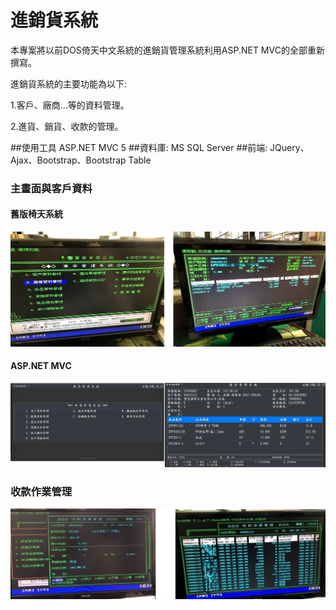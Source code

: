 # 進銷貨系統
本專案將以前DOS倚天中文系統的進銷貨管理系統利用ASP.NET MVC的全部重新撰寫。

進銷貨系統的主要功能為以下:

1.客戶、廠商...等的資料管理。

2.進貨、銷貨、收款的管理。

##使用工具
ASP.NET MVC 5
##資料庫:
MS SQL Server
##前端:
JQuery、Ajax、Bootstrap、Bootstrap Table
### 主畫面與客戶資料
#### 舊版椅天系統

<img src="https://github.com/zccheng8320/inv_project/blob/master/DemoPicture/IMG_7128.jpg">

#### ASP.NET MVC 

<img src="https://github.com/zccheng8320/inv_project/blob/master/DemoPicture/img_2.jpg">

### 收款作業管理

<img src="https://github.com/zccheng8320/inv_project/blob/master/DemoPicture/IMG_7433.jpg">



